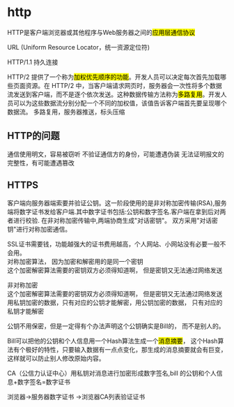 # http

HTTP是客户端浏览器或其他程序与Web服务器之间的<mark>应用层通信协议</mark>  

URL (Uniform Resource Locator，统一资源定位符)  

HTTP/1.1 持久连接  

HTTP/2 提供了一个称为<mark>加权优先顺序的功能</mark>。开发人员可以决定每次首先加载哪些页面资源。在 HTTP/2 中，当客户端请求网页时，服务器会一次性将多个数据流发送到客户端，而不是逐个依次发送。这种数据传输方法称为<mark>多路复用</mark>。开发人员可以为这些数据流分别分配一个不同的加权值，该值告诉客户端首先要呈现哪个数据流。
多路复用，服务器推送，标头压缩  

## HTTP的问题
通信使用明文，容易被窃听
不验证通信方的身份，可能遭遇伪装
无法证明报文的完整性，有可能遭遇篡改  

## HTTPS
客户端向服务器端索要并验证公钥。这一阶段使用的是非对称加密传输(RSA),服务端将数字证书发给客户端.其中数字证书包括:公钥和数字签名.客户端在拿到后对两者进行校验.
在非对称加密传输中,两端协商生成"对话密钥"。
双方采用"对话密钥"进行对称加密通信。  

SSL证书需要钱，功能越强大的证书费用越高，个人网站、小网站没有必要一般不会用。  
对称加密算法， 因为加密和解密用的是同一个密钥  
这个加密解密算法需要的密钥双方必须得知道啊， 但是密钥又无法通过网络发送  

非对称加密  
这个加密解密算法需要的密钥双方必须得知道啊， 但是密钥又无法通过网络发送  
用私钥加密的数据，只有对应的公钥才能解密，用公钥加密的数据， 只有对应的私钥才能解密  

公钥不用保密，但是一定得有个办法声明这个公钥确实是Bill的， 而不是别人的。  

 Bill可以把他的公钥和个人信息用一个Hash算法生成一个<mark>消息摘要</mark>， 这个Hash算法有个极好的特性，只要输入数据有一点点变化，那生成的消息摘要就会有巨变，这样就可以防止别人修改原始内容。  

CA（公信力认证中心）用私钥对消息进行加密形成数字签名,bill 的公钥和个人信息+数字签名=数字证书  

浏览器->服务器数字证书 ->浏览器CA列表验证证书
